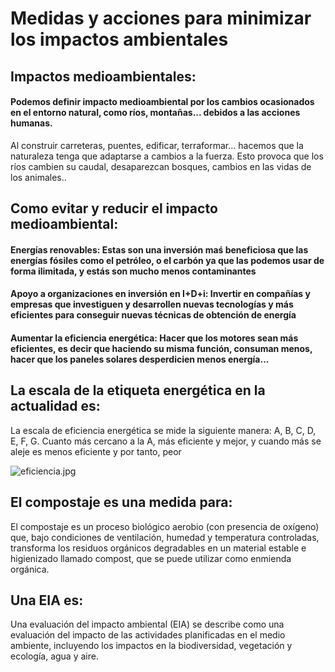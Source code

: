# Medidas y acciones para minimizar los impactos ambientales

## Impactos medioambientales:

#### Podemos definir impacto medioambiental por los cambios ocasionados en el entorno natural, como ríos, montañas... debidos a las acciones humanas.
Al construir carreteras, puentes, edificar, terraformar... hacemos que la naturaleza tenga que adaptarse a cambios a la fuerza. Esto provoca que los ríos cambien su caudal, desaparezcan bosques, cambios en las vidas de los animales..


## Como evitar y reducir el impacto medioambiental:

#### Energías renovables: Estas son una inversión maś beneficiosa que las energías fósiles como el petróleo, o el carbón ya que las podemos usar de forma ilimitada, y estás son mucho menos contaminantes

#### Apoyo a organizaciones en inversión en I+D+i: Invertir en compañías y empresas que investiguen y desarrollen nuevas tecnologías y más eficientes para conseguir nuevas técnicas de obtención de energía

#### Aumentar la eficiencia energética: Hacer que los motores sean más eficientes, es decir que haciendo su misma función, consuman menos, hacer que los paneles solares desperdicien menos energía... 


## La escala de la etiqueta energética en la actualidad es:

La escala de eficiencia energética se mide la siguiente manera: A, B, C, D, E, F, G. Cuanto más cercano a la A, más eficiente y mejor, y cuando más se aleje es menos eficiente  y por tanto, peor

![eficiencia.jpg](https://github.com/ivanius05/U2-Retos-ambientales-y-sociales-a-los-que-se-enfrenta-la-sociedad/blob/main/IMAGENES/eficiencia.jpg)


## El compostaje es una medida para: 

El compostaje es un proceso biológico aerobio (con presencia de oxígeno) que, bajo condiciones de ventilación, humedad y temperatura controladas, transforma los residuos orgánicos degradables en un material estable e higienizado llamado compost, que se puede utilizar como enmienda orgánica.

## Una EIA es:
Una evaluación del impacto ambiental (EIA) se describe como una evaluación del impacto de las actividades planificadas en el medio ambiente, incluyendo los impactos en la biodiversidad, vegetación y ecología, agua y aire. 
